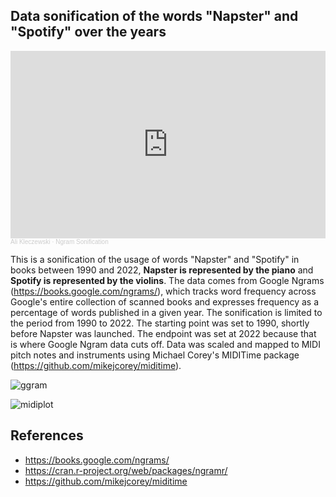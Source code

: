 ## Data sonification of the words "Napster" and "Spotify" over the years

<iframe width="100%" height="300" scrolling="no" frameborder="no" allow="autoplay" src="https://w.soundcloud.com/player/?url=https%3A//api.soundcloud.com/tracks/2041640312&color=%23ff5500&auto_play=true&hide_related=false&show_comments=true&show_user=true&show_reposts=false&show_teaser=true&visual=true"></iframe><div style="font-size: 10px; color: #cccccc;line-break: anywhere;word-break: normal;overflow: hidden;white-space: nowrap;text-overflow: ellipsis; font-family: Interstate,Lucida Grande,Lucida Sans Unicode,Lucida Sans,Garuda,Verdana,Tahoma,sans-serif;font-weight: 100;"><a href="https://soundcloud.com/ali-kleczewski" title="Ali Kleczewski" target="_blank" style="color: #cccccc; text-decoration: none;">Ali Kleczewski</a> · <a href="https://soundcloud.com/ali-kleczewski/sonification" title="Ngram Sonification" target="_blank" style="color: #cccccc; text-decoration: none;">Ngram Sonification</a></div>

This is a sonification of the usage of words "Napster" and "Spotify" in books between 1990 and 2022, **Napster is represented by the piano** and **Spotify is represented by the violins**. The data comes from Google Ngrams (https://books.google.com/ngrams/), which tracks word frequency across Google's entire collection of scanned books and expresses frequency as a percentage of words published in a given year. The sonification is limited to the period from 1990 to 2022. The starting point was set to 1990, shortly before Napster was launched. The endpoint was set at 2022 because that is where Google Ngram data cuts off. Data was scaled and mapped to MIDI pitch notes and instruments using Michael Corey's MIDITime package (https://github.com/mikejcorey/miditime).


![ggram](https://github.com/user-attachments/assets/3aaf18f2-4f68-490d-afd9-33078c3b847d)

![midiplot](https://github.com/user-attachments/assets/406d28d0-6507-4509-9d06-ceb5428dd6ab)

## References
- https://books.google.com/ngrams/
- https://cran.r-project.org/web/packages/ngramr/
- https://github.com/mikejcorey/miditime
